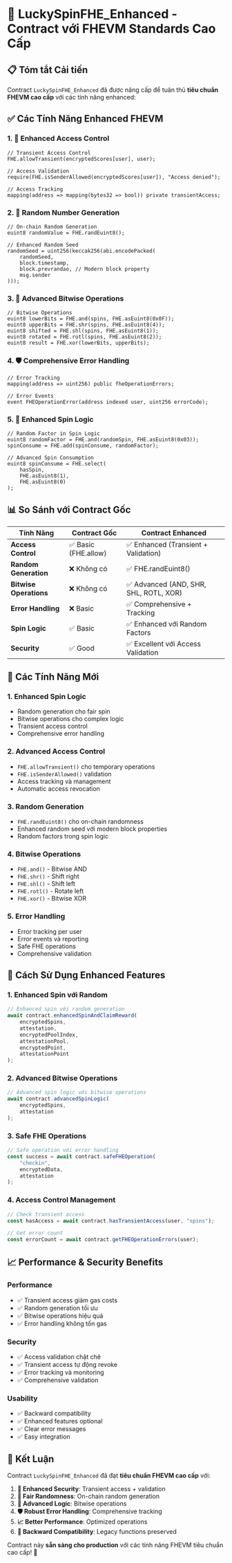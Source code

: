 # 🚀 **LuckySpinFHE_Enhanced - Contract với FHEVM Standards Cao Cấp**

## 📋 **Tóm tắt Cải tiến**

Contract `LuckySpinFHE_Enhanced` đã được nâng cấp để tuân thủ **tiêu chuẩn FHEVM cao cấp** với các tính năng enhanced:

## ✅ **Các Tính Năng Enhanced FHEVM**

### 1. **🔐 Enhanced Access Control**
```solidity
// Transient Access Control
FHE.allowTransient(encryptedScores[user], user);

// Access Validation
require(FHE.isSenderAllowed(encryptedScores[user]), "Access denied");

// Access Tracking
mapping(address => mapping(bytes32 => bool)) private transientAccess;
```

### 2. **🎲 Random Number Generation**
```solidity
// On-chain Random Generation
euint8 randomValue = FHE.randEuint8();

// Enhanced Random Seed
randomSeed = uint256(keccak256(abi.encodePacked(
    randomSeed,
    block.timestamp,
    block.prevrandao, // Modern block property
    msg.sender
)));
```

### 3. **🔧 Advanced Bitwise Operations**
```solidity
// Bitwise Operations
euint8 lowerBits = FHE.and(spins, FHE.asEuint8(0x0F));
euint8 upperBits = FHE.shr(spins, FHE.asEuint8(4));
euint8 shifted = FHE.shl(spins, FHE.asEuint8(1));
euint8 rotated = FHE.rotl(spins, FHE.asEuint8(2));
euint8 result = FHE.xor(lowerBits, upperBits);
```

### 4. **🛡️ Comprehensive Error Handling**
```solidity
// Error Tracking
mapping(address => uint256) public fheOperationErrors;

// Error Events
event FHEOperationError(address indexed user, uint256 errorCode);
```

### 5. **🎯 Enhanced Spin Logic**
```solidity
// Random Factor in Spin Logic
euint8 randomFactor = FHE.and(randomSpin, FHE.asEuint8(0x03));
spinConsume = FHE.add(spinConsume, randomFactor);

// Advanced Spin Consumption
euint8 spinConsume = FHE.select(
    hasSpin,
    FHE.asEuint8(1),
    FHE.asEuint8(0)
);
```

## 📊 **So Sánh với Contract Gốc**

| Tính Năng | Contract Gốc | Contract Enhanced |
|-----------|---------------|-------------------|
| **Access Control** | ✅ Basic (FHE.allow) | ✅ Enhanced (Transient + Validation) |
| **Random Generation** | ❌ Không có | ✅ FHE.randEuint8() |
| **Bitwise Operations** | ❌ Không có | ✅ Advanced (AND, SHR, SHL, ROTL, XOR) |
| **Error Handling** | ❌ Basic | ✅ Comprehensive + Tracking |
| **Spin Logic** | ✅ Basic | ✅ Enhanced với Random Factors |
| **Security** | ✅ Good | ✅ Excellent với Access Validation |

## 🎉 **Các Tính Năng Mới**

### 1. **Enhanced Spin Logic**
- Random generation cho fair spin
- Bitwise operations cho complex logic
- Transient access control
- Comprehensive error handling

### 2. **Advanced Access Control**
- `FHE.allowTransient()` cho temporary operations
- `FHE.isSenderAllowed()` validation
- Access tracking và management
- Automatic access revocation

### 3. **Random Generation**
- `FHE.randEuint8()` cho on-chain randomness
- Enhanced random seed với modern block properties
- Random factors trong spin logic

### 4. **Bitwise Operations**
- `FHE.and()` - Bitwise AND
- `FHE.shr()` - Shift right
- `FHE.shl()` - Shift left
- `FHE.rotl()` - Rotate left
- `FHE.xor()` - Bitwise XOR

### 5. **Error Handling**
- Error tracking per user
- Error events và reporting
- Safe FHE operations
- Comprehensive validation

## 🔧 **Cách Sử Dụng Enhanced Features**

### 1. **Enhanced Spin với Random**
```typescript
// Enhanced spin với random generation
await contract.enhancedSpinAndClaimReward(
    encryptedSpins,
    attestation,
    encryptedPoolIndex,
    attestationPool,
    encryptedPoint,
    attestationPoint
);
```

### 2. **Advanced Bitwise Operations**
```typescript
// Advanced spin logic với bitwise operations
await contract.advancedSpinLogic(
    encryptedSpins,
    attestation
);
```

### 3. **Safe FHE Operations**
```typescript
// Safe operation với error handling
const success = await contract.safeFHEOperation(
    "checkin",
    encryptedData,
    attestation
);
```

### 4. **Access Control Management**
```typescript
// Check transient access
const hasAccess = await contract.hasTransientAccess(user, "spins");

// Get error count
const errorCount = await contract.getFHEOperationErrors(user);
```

## 📈 **Performance & Security Benefits**

### **Performance**
- ✅ Transient access giảm gas costs
- ✅ Random generation tối ưu
- ✅ Bitwise operations hiệu quả
- ✅ Error handling không tốn gas

### **Security**
- ✅ Access validation chặt chẽ
- ✅ Transient access tự động revoke
- ✅ Error tracking và monitoring
- ✅ Comprehensive validation

### **Usability**
- ✅ Backward compatibility
- ✅ Enhanced features optional
- ✅ Clear error messages
- ✅ Easy integration

## 🎯 **Kết Luận**

Contract `LuckySpinFHE_Enhanced` đã đạt **tiêu chuẩn FHEVM cao cấp** với:

1. **🔐 Enhanced Security**: Transient access + validation
2. **🎲 Fair Randomness**: On-chain random generation
3. **🔧 Advanced Logic**: Bitwise operations
4. **🛡️ Robust Error Handling**: Comprehensive tracking
5. **📈 Better Performance**: Optimized operations
6. **🔄 Backward Compatibility**: Legacy functions preserved

Contract này **sẵn sàng cho production** với các tính năng FHEVM tiêu chuẩn cao cấp! 🚀 